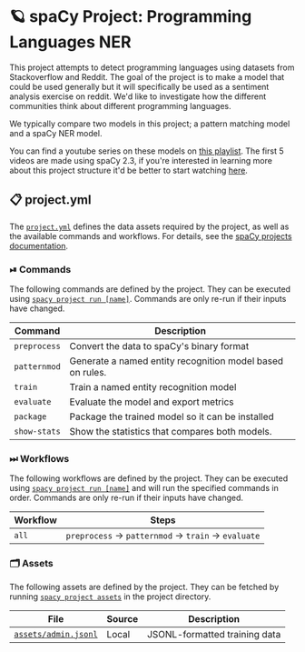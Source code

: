 # 🪐 spaCy Project: Programming Languages NER

This project attempts to detect programming languages using datasets from Stackoverflow and Reddit. The goal of the project is to make a model that could be used generally but it will specifically be used as a sentiment analysis exercise on reddit. We'd like to investigate how the different communities think about different programming languages.

We typically compare two models in this project; a pattern matching model and a spaCy NER model.

You can find a youtube series on these models on [this playlist](https://www.youtube.com/watch?v=k77RrmMaKEI&list=PLBmcuObd5An559HbDr_alBnwVsGq-7uTF&index=6). The first 5 videos are made using spaCy 2.3, if you're interested in learning more about this project structure it'd be better to start watching [here](https://www.youtube.com/watch?v=k77RrmMaKEI). 

<!-- SPACY PROJECT: AUTO-GENERATED DOCS START (do not remove) -->

## 📋 project.yml

The [`project.yml`](project.yml) defines the data assets required by the
project, as well as the available commands and workflows. For details, see the
[spaCy projects documentation](https://spacy.io/usage/projects).

### ⏯ Commands

The following commands are defined by the project. They
can be executed using [`spacy project run [name]`](https://spacy.io/api/cli#project-run).
Commands are only re-run if their inputs have changed.

| Command | Description |
| --- | --- |
| `preprocess` | Convert the data to spaCy's binary format |
| `patternmod` | Generate a named entity recognition model based on rules. |
| `train` | Train a named entity recognition model |
| `evaluate` | Evaluate the model and export metrics |
| `package` | Package the trained model so it can be installed |
| `show-stats` | Show the statistics that compares both models. |

### ⏭ Workflows

The following workflows are defined by the project. They
can be executed using [`spacy project run [name]`](https://spacy.io/api/cli#project-run)
and will run the specified commands in order. Commands are only re-run if their
inputs have changed.

| Workflow | Steps |
| --- | --- |
| `all` | `preprocess` &rarr; `patternmod` &rarr; `train` &rarr; `evaluate` |

### 🗂 Assets

The following assets are defined by the project. They can
be fetched by running [`spacy project assets`](https://spacy.io/api/cli#project-assets)
in the project directory.

| File | Source | Description |
| --- | --- | --- |
| [`assets/admin.jsonl`](https://ibm.box.com/s/rlbkibdb98s1w9k2886po4p35s1n2g6j) | Local | JSONL-formatted training data |

<!-- SPACY PROJECT: AUTO-GENERATED DOCS END (do not remove) -->
